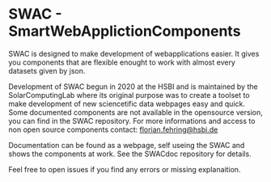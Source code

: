 # SWAC - SmartWebApplictionComponents

SWAC is designed to make development of webapplications easier. It gives you components that are flexible enought to work with almost every datasets given by json.

Development of SWAC begun in 2020 at the HSBI and is maintained by the SolarComputingLab where its original purpose was to create a toolset to make development of new sciencetific data webpages easy and quick. Some documented components are not available in the opensource version, you can find in the SWAC repository. For more informations and access to non open source components contact: florian.fehring@hsbi.de

Documentation can be found as a webpage, self useing the SWAC and shows the components at work. See the SWACdoc repository for details.

Feel free to open issues if you find any errors or missing explanaition.
